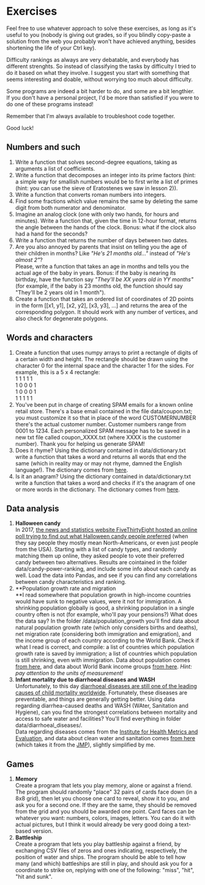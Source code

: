 Exercises
=========

Feel free to use whatever approach to solve these exercises, as long as
it's useful to you (nobody is giving out grades, so if you blindly
copy-paste a solution from the web you probably won't have achieved
anything, besides shortening the life of your Ctrl key).

Difficulty rankings as always are very debatable, and everybody has
different strenghts. So instead of classifying the tasks by difficulty I
tried to do it based on what they involve. I suggest you start with
something that seems interesting and doable, without worrying too much
about difficulty.

Some programs are indeed a bit harder to do, and some are a bit
lengthier. If you don't have a personal project, I'd be more than
satisfied if you were to do one of these programs instead!

Remember that I'm always available to troubleshoot code together.

Good luck!

Numbers and such
----------------

1.  Write a function that solves second-degree equations, taking as
    arguments a list of coefficients.
2.  Write a function that decomposes an integer into its prime factors
    (hint: a simple way for smallish numbers would be to first write a
    list of primes (hint: you can use the sieve of Eratostenes we saw in
    lesson 2)).
3.  Write a function that converts roman numbers into integers.
4.  Find some fractions which value remains the same by deleting the
    same digit from both numerator and denominator.
5.  Imagine an analog clock (one with only two hands, for hours and
    minutes). Write a function that, given the time in 12-hour format,
    returns the angle between the hands of the clock. Bonus: what if the
    clock also had a hand for the seconds?
6.  Write a function that returns the number of days between two dates.
7.  Are you also annoyed by parents that insist on telling you the age
    of their children in months? Like *"He's 21 months old\..."* instead
    of *"He's almost 2"*?\
    Please, write a function that takes an age in months and tells you
    the actual age of the baby in years. Bonus: if the baby is nearing
    its birthday, have the function say *"They'll be XX years old in YY
    months"* (for example, if the baby is 23 months old, the function
    should say "They'll be 2 years old in 1 month").
8.  Create a function that takes an ordered list of coordinates of 2D
    points in the form \[\[x1, y1\], \[x2, y2\], \[x3, y3\], \...\] and
    returns the area of the corresponding polygon. It should work with
    any number of vertices, and also check for degenerate polygons.

Words and characters
--------------------

1.  Create a function that uses numpy arrays to print a rectangle of
    digits of a certain width and height. The rectangle should be drawn
    using the character 0 for the internal space and the character 1 for
    the sides. For example, this is a 5 x 4 rectangle:\
    1 1 1 1 1\
    1 0 0 0 1\
    1 0 0 0 1\
    1 1 1 1 1
2.  You've been put in charge of creating SPAM emails for a known online
    retail store. There's a base email contained in the file
    data/coupon.txt; you must customize it so that in place of the word
    CUSTOMERNUMBER there's the actual customer number. Customer numbers
    range from 0001 to 1234. Each personalized SPAM message has to be
    saved in a new txt file called coupon\_XXXX.txt (where XXXX is the
    customer number). Thank you for helping us generate SPAM!
3.  Does it rhyme? Using the dictionary contained in data/dictionary.txt
    write a function that takes a word and returns all words that end
    the same (which in reality may or may not rhyme, damned the English
    language!). The dictionary comes from
    [here](https://github.com/dwyl/english-words).
4.  Is it an anagram? Using the dictionary contained in
    data/dictionary.txt write a function that takes a word and checks if
    it's the anagram of one or more words in the dictionary. The
    dictionary comes from [here](https://github.com/dwyl/english-words).

Data analysis
-------------

1.  **Halloween candy**\
    In 2017, [the news and statistics website FiveThirtyEight hosted an
    online poll trying to find out what Halloween candy people
    preferred](https://fivethirtyeight.com/videos/the-ultimate-halloween-candy-power-ranking/)
    (when they say people they mostly mean North-Americans, or even just
    people from the USA). Starting with a list of candy types, and
    randomly matching them up online, they asked people to vote their
    preferred candy between two alternatives. Results are cointained in
    the folder data/candy-power-ranking, and include some info about
    each candy as well. Load the data into Pandas, and see if you can
    find any correlations between candy characteristics and ranking.
2.  **Population growth rate and migration\
    **I read somewhere that population growth in high-income countries
    would have sunk to negative values, were it not for immigration. A
    shrinking population globally is good, a shrinking population in a
    single country often is not (for example, who'll pay your pensions?)
    What does the data say? In the folder /data/population\_growth
    you'll find data about natural population growth rate (which only
    considers births and deaths), net migration rate (considering both
    immigration and emigration), and the income group of each country
    according to the World Bank. Check if what I read is correct, and
    compile: a list of countries which population growth rate is saved
    by immigration; a list of countries which population is still
    shrinking, even with immigration. Data about population comes [from
    here](https://ourworldindata.org/population-growth), and data about
    World Bank income groups [from
    here](https://ourworldindata.org/grapher/world-bank-income-groups).
    *Hint: pay attention to the units of measurement!*
3.  **Infant mortality due to diarrhoeal diseases and WASH**\
    Unfortunately, to this day [diarrhoeal diseases are still one of the
    leading causes of child mortality
    worldwide](https://www.who.int/news-room/fact-sheets/detail/diarrhoeal-disease).
    Fortunately, these diseases are preventable, and things are
    generally getting better. Using data regarding diarrhea-caused
    deaths and WASH (WAter, Sanitation and Hygiene), can you find the
    strongest correlations between mortality and access to safe water
    and facilities? You'll find everything in folder
    data/diarrhoeal\_diseases/.\
    Data regarding diseases comes from the [Institute for Health Metrics
    and Evaluation](https://vizhub.healthdata.org/gbd-compare/), and
    data about clean water and sanitation comes [from
    here](https://ourworldindata.org/clean-water-sanitation#explore-our-data-on-clean-water-and-sanitation)
    (which takes it from the [JMP](https://washdata.org/data)), slightly
    simplified by me.

Games
-----

1.  **Memory**\
    Create a program that lets you play memory, alone or against a
    friend. The program should randomly "place" 32 pairs of cards face
    down (in a 8x8 grid), then let you choose one card to reveal, show
    it to you, and ask you for a second one. If they are the same, they
    should be removed from the grid and you should be awarded one point.
    Card faces can be whatever you want: numbers, colors, images,
    letters. You can do it with actual pictures, but I think it would
    already be very good doing a text-based version.
2.  **Battleship**\
    Create a program that lets you play battleship against a friend, by
    exchanging CSV files of zeros and ones indicating, respectively, the
    position of water and ships. The program should be able to tell how
    many (and which) battleships are still in play, and should ask you
    for a coordinate to strike on, replying with one of the following:
    "miss", "hit", "hit and sunk".
